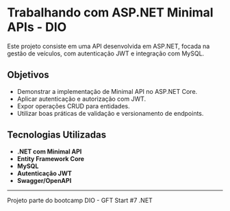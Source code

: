 # Trabalhando com ASP.NET Minimal APIs - DIO

Este projeto consiste em uma API desenvolvida em ASP.NET, focada na gestão de veículos, com autenticação JWT e integração com MySQL.

## Objetivos

- Demonstrar a implementação de Minimal API no ASP.NET Core.
- Aplicar autenticação e autorização com JWT.
- Expor operações CRUD para entidades.
- Utilizar boas práticas de validação e versionamento de endpoints.

## Tecnologias Utilizadas

- **.NET com Minimal API**
- **Entity Framework Core**
- **MySQL**
- **Autenticação JWT**
- **Swagger/OpenAPI**
  
---
Projeto parte do bootcamp DIO - GFT Start #7 .NET
